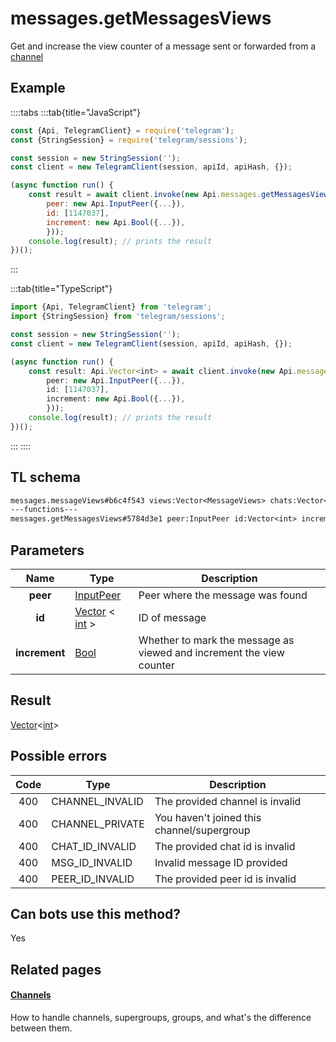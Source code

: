 # messages.getMessagesViews

Get and increase the view counter of a message sent or forwarded from a [channel](https://core.telegram.org/api/channel)

## Example

::::tabs
:::tab{title="JavaScript"}

```js
const {Api, TelegramClient} = require('telegram');
const {StringSession} = require('telegram/sessions');

const session = new StringSession('');
const client = new TelegramClient(session, apiId, apiHash, {});

(async function run() {
    const result = await client.invoke(new Api.messages.getMessagesViews({
		peer: new Api.InputPeer({...}),
		id: [1147037],
		increment: new Api.Bool({...}),
		}));
    console.log(result); // prints the result
})();
```

:::

:::tab{title="TypeScript"}

```ts
import {Api, TelegramClient} from 'telegram';
import {StringSession} from 'telegram/sessions';

const session = new StringSession('');
const client = new TelegramClient(session, apiId, apiHash, {});

(async function run() {
    const result: Api.Vector<int> = await client.invoke(new Api.messages.getMessagesViews({
		peer: new Api.InputPeer({...}),
		id: [1147037],
		increment: new Api.Bool({...}),
		}));
    console.log(result); // prints the result
})();
```

:::
::::

## TL schema

```txt
messages.messageViews#b6c4f543 views:Vector<MessageViews> chats:Vector<Chat> users:Vector<User> = messages.MessageViews;
---functions---
messages.getMessagesViews#5784d3e1 peer:InputPeer id:Vector<int> increment:Bool = messages.MessageViews;
```

## Parameters

|     Name      | Type                                                                                              | Description                                                          |
| :-----------: | ------------------------------------------------------------------------------------------------- | -------------------------------------------------------------------- |
|   **peer**    | [InputPeer](https://core.telegram.org/type/InputPeer)                                             | Peer where the message was found                                     |
|    **id**     | [Vector](https://core.telegram.org/type/Vector%20t) < [int](https://core.telegram.org/type/int) > | ID of message                                                        |
| **increment** | [Bool](https://core.telegram.org/type/Bool)                                                       | Whether to mark the message as viewed and increment the view counter |

## Result

[Vector](https://core.telegram.org/type/Vector%20t)<[int](https://core.telegram.org/type/int)>

## Possible errors

| Code | Type            | Description                                |
| :--: | --------------- | ------------------------------------------ |
| 400  | CHANNEL_INVALID | The provided channel is invalid            |
| 400  | CHANNEL_PRIVATE | You haven't joined this channel/supergroup |
| 400  | CHAT_ID_INVALID | The provided chat id is invalid            |
| 400  | MSG_ID_INVALID  | Invalid message ID provided                |
| 400  | PEER_ID_INVALID | The provided peer id is invalid            |

## Can bots use this method?

Yes

## Related pages

#### [Channels](https://core.telegram.org/api/channel)

How to handle channels, supergroups, groups, and what's the difference between them.
